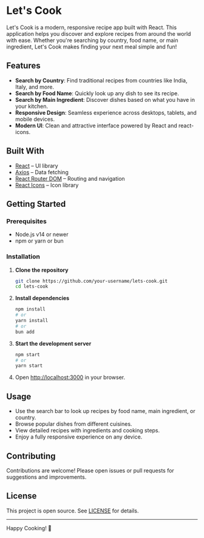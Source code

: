 # Let's Cook

Let's Cook is a modern, responsive recipe app built with React. This application helps you discover and explore recipes from around the world with ease. Whether you're searching by country, food name, or main ingredient, Let's Cook makes finding your next meal simple and fun!

## Features

- **Search by Country**: Find traditional recipes from countries like India, Italy, and more.
- **Search by Food Name**: Quickly look up any dish to see its recipe.
- **Search by Main Ingredient**: Discover dishes based on what you have in your kitchen.
- **Responsive Design**: Seamless experience across desktops, tablets, and mobile devices.
- **Modern UI**: Clean and attractive interface powered by React and react-icons.

## Built With

- [React](https://react.dev/) – UI library
- [Axios](https://axios-http.com/) – Data fetching
- [React Router DOM](https://reactrouter.com/) – Routing and navigation
- [React Icons](https://react-icons.github.io/react-icons/) – Icon library

## Getting Started

### Prerequisites

- Node.js v14 or newer
- npm or yarn or bun

### Installation

1. **Clone the repository**
   ```bash
   git clone https://github.com/your-username/lets-cook.git
   cd lets-cook
   ```

2. **Install dependencies**
   ```bash
   npm install
   # or
   yarn install
   # or
   bun add
   ```

3. **Start the development server**
   ```bash
   npm start
   # or
   yarn start
   ```

4. Open [http://localhost:3000](http://localhost:3000) in your browser.

## Usage

- Use the search bar to look up recipes by food name, main ingredient, or country.
- Browse popular dishes from different cuisines.
- View detailed recipes with ingredients and cooking steps.
- Enjoy a fully responsive experience on any device.


## Contributing

Contributions are welcome! Please open issues or pull requests for suggestions and improvements.

## License

This project is open source. See [LICENSE](LICENSE) for details.

---

Happy Cooking! 🍳
